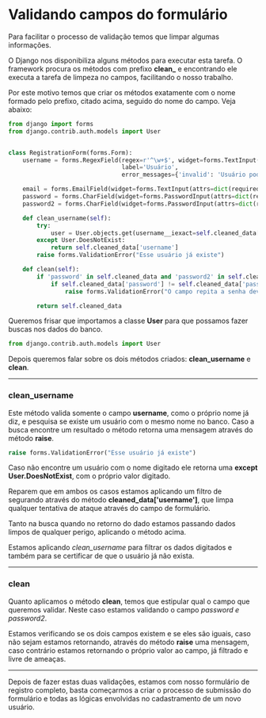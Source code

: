 # Validando campos do formulário

Para facilitar o processo de validação temos que limpar algumas informações.

O Django nos disponibiliza alguns métodos para executar esta tarefa. O framework procura os métodos com prefixo **clean_** e encontrando ele executa a tarefa de limpeza no campos, facilitando o nosso trabalho.

Por este motivo temos que criar os métodos exatamente com o nome formado pelo prefixo, citado acima, seguido do nome do campo. Veja abaixo:

```python
from django import forms
from django.contrib.auth.models import User


class RegistrationForm(forms.Form):
    username = forms.RegexField(regex=r'^\w+$', widget=forms.TextInput(attrs=dict(required=True, max_length=30)),
                                label='Usuário',
                                error_messages={'invalid': 'Usuário pode conter apenas letras e números'})

    email = forms.EmailField(widget=forms.TextInput(attrs=dict(required=True, max_length=30)), label='Email')
    password = forms.CharField(widget=forms.PasswordInput(attrs=dict(required=True, max_length=30, render_value=False)),label='Senha')
    password2 = forms.CharField(widget=forms.PasswordInput(attrs=dict(required=True, max_length=30, render_value=False)),label='Repita a senha')

    def clean_username(self):
        try:
            user = User.objects.get(username__iexact=self.cleaned_data['username'])
        except User.DoesNotExist:
            return self.cleaned_data['username']
        raise forms.ValidationError("Esse usuário já existe")

    def clean(self):
        if 'password' in self.cleaned_data and 'password2' in self.cleaned_data:
            if self.cleaned_data['password'] != self.cleaned_data['password2']:
                raise forms.ValidationError("O campo repita a senha deve ser igual a senha")

        return self.cleaned_data
```

Queremos frisar que importamos a classe **User** para que possamos fazer buscas nos dados do banco.

```python
from django.contrib.auth.models import User
```

Depois queremos falar sobre os dois métodos criados: **clean_username** e **clean**.

***

### clean_username

Este método valida somente o campo **username**, como o próprio nome já diz, e pesquisa se existe um usuário com o mesmo nome no banco. Caso a busca encontre um resultado o método retorna uma mensagem através do método **raise**.

```python
raise forms.ValidationError("Esse usuário já existe")
```

Caso não encontre um usuário com o nome digitado ele retorna uma **except User.DoesNotExist**, com o próprio valor digitado.

Reparem que em ambos os casos estamos aplicando um filtro de segurando através do método **cleaned_data['username']**, que limpa qualquer tentativa de ataque através do campo de formulário.

Tanto na busca quando no retorno do dado estamos passando dados limpos de qualquer perigo, aplicando o método acima.

Estamos aplicando *clean_username* para filtrar os dados digitados e também para se certificar de que o usuário já não exista.

***

### clean

Quanto aplicamos o método **clean**, temos que estipular qual o campo que queremos validar. Neste caso estamos validando o campo *password e password2*.

Estamos verificando se os dois campos existem e se eles são iguais, caso não sejam estamos retornando, através do método **raise** uma mensagem, caso contrário estamos retornando o próprio valor ao campo, já filtrado e livre de ameaças.

***

Depois de fazer estas duas validações, estamos com nosso formulário de registro completo, basta começarmos a criar o processo de submissão do formulário e todas as lógicas envolvidas no cadastramento de um novo usuário.